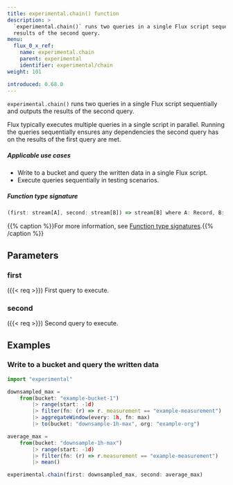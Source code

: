 ```yaml
---
title: experimental.chain() function
description: >
  `experimental.chain()` runs two queries in a single Flux script sequentially and outputs the
  results of the second query.
menu:
  flux_0_x_ref:
    name: experimental.chain
    parent: experimental
    identifier: experimental/chain
weight: 101

introduced: 0.68.0
---
```


<!------------------------------------------------------------------------------

IMPORTANT: This page was generated from comments in the Flux source code. Any
edits made directly to this page will be overwritten the next time the
documentation is generated. 

To make updates to this documentation, update the function comments above the
function definition in the Flux source code:

https://github.com/influxdata/flux/blob/master/stdlib/experimental/experimental.flux#L445-L445

Contributing to Flux: https://github.com/influxdata/flux#contributing
Fluxdoc syntax: https://github.com/influxdata/flux/blob/master/docs/fluxdoc.md

------------------------------------------------------------------------------->

`experimental.chain()` runs two queries in a single Flux script sequentially and outputs the
results of the second query.

Flux typically executes multiple queries in a single script in parallel.
Running the queries sequentially ensures any dependencies the second query
has on the results of the first query are met.

##### Applicable use cases
- Write to a bucket and query the written data in a single Flux script.
- Execute queries sequentially in testing scenarios.

##### Function type signature

```js
(first: stream[A], second: stream[B]) => stream[B] where A: Record, B: Record
```

{{% caption %}}For more information, see [Function type signatures](/flux/v0.x/function-type-signatures/).{{% /caption %}}

## Parameters

### first
({{< req >}})
First query to execute.



### second
({{< req >}})
Second query to execute.




## Examples

### Write to a bucket and query the written data

```js
import "experimental"

downsampled_max =
    from(bucket: "example-bucket-1")
        |> range(start: -1d)
        |> filter(fn: (r) => r._measurement == "example-measurement")
        |> aggregateWindow(every: 1h, fn: max)
        |> to(bucket: "downsample-1h-max", org: "example-org")

average_max =
    from(bucket: "downsample-1h-max")
        |> range(start: -1d)
        |> filter(fn: (r) => r.measurement == "example-measurement")
        |> mean()

experimental.chain(first: downsampled_max, second: average_max)

```

